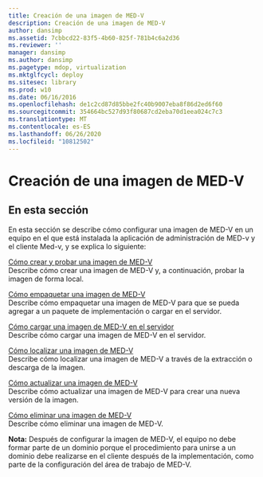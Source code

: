 ```yaml
---
title: Creación de una imagen de MED-V
description: Creación de una imagen de MED-V
author: dansimp
ms.assetid: 7cbbcd22-83f5-4b60-825f-781b4c6a2d36
ms.reviewer: ''
manager: dansimp
ms.author: dansimp
ms.pagetype: mdop, virtualization
ms.mktglfcycl: deploy
ms.sitesec: library
ms.prod: w10
ms.date: 06/16/2016
ms.openlocfilehash: de1c2cd87d85bbe2fc40b9007eba8f86d2ed6f60
ms.sourcegitcommit: 354664bc527d93f80687cd2eba70d1eea024c7c3
ms.translationtype: MT
ms.contentlocale: es-ES
ms.lasthandoff: 06/26/2020
ms.locfileid: "10812502"
---
```

# Creación de una imagen de MED-V


## En esta sección


En esta sección se describe cómo configurar una imagen de MED-V en un equipo en el que está instalada la aplicación de administración de MED-v y el cliente Med-v, y se explica lo siguiente:

<a href="" id="how-to-create-and-test-a-med-v-image"></a>[Cómo crear y probar una imagen de MED-V](how-to-create-and-test-a-med-v-image.md)  
Describe cómo crear una imagen de MED-V y, a continuación, probar la imagen de forma local.

<a href="" id="how-to-pack-a-med-v-image"></a>[Cómo empaquetar una imagen de MED-V](how-to-pack-a-med-v-image.md)  
Describe cómo empaquetar una imagen de MED-V para que se pueda agregar a un paquete de implementación o cargar en el servidor.

<a href="" id="how-to-upload-a-med-v-image-to-the-server"></a>[Cómo cargar una imagen de MED-V en el servidor](how-to-upload-a-med-v-image-to-the-server.md)  
Describe cómo cargar una imagen de MED-V en el servidor.

<a href="" id="how-to-localize-a-med-v-image"></a>[Cómo localizar una imagen de MED-V](how-to-localize-a-med-v-image.md)  
Describe cómo localizar una imagen de MED-V a través de la extracción o descarga de la imagen.

<a href="" id="how-to-update-a-med-v-image"></a>[Cómo actualizar una imagen de MED-V](how-to-update-a-med-v-image.md)  
Describe cómo actualizar una imagen de MED-V para crear una nueva versión de la imagen.

<a href="" id="how-to-delete-a-med-v-image"></a>[Cómo eliminar una imagen de MED-V](how-to-delete-a-med-v-image.md)  
Describe cómo eliminar una imagen de MED-V.

**Nota:**  Después de configurar la imagen de MED-V, el equipo no debe formar parte de un dominio porque el procedimiento para unirse a un dominio debe realizarse en el cliente después de la implementación, como parte de la configuración del área de trabajo de MED-V.

 

 

 





